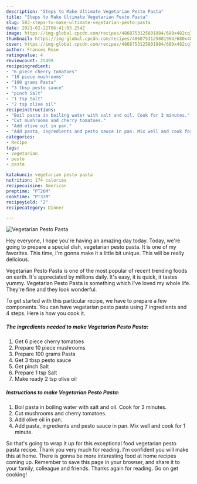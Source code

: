 ```yaml
---
description: "Steps to Make Ultimate Vegetarian Pesto Pasta"
title: "Steps to Make Ultimate Vegetarian Pesto Pasta"
slug: 583-steps-to-make-ultimate-vegetarian-pesto-pasta
date: 2021-02-22T06:41:03.254Z
image: https://img-global.cpcdn.com/recipes/4868753125801984/680x482cq70/vegetarian-pesto-pasta-recipe-main-photo.jpg
thumbnail: https://img-global.cpcdn.com/recipes/4868753125801984/680x482cq70/vegetarian-pesto-pasta-recipe-main-photo.jpg
cover: https://img-global.cpcdn.com/recipes/4868753125801984/680x482cq70/vegetarian-pesto-pasta-recipe-main-photo.jpg
author: Frances Rose
ratingvalue: 4
reviewcount: 25499
recipeingredient:
- "6 piece cherry tomatoes"
- "10 piece mushrooms"
- "100 grams Pasta"
- "3 tbsp pesto sauce"
- "pinch Salt"
- "1 tsp Salt"
- "2 tsp olive oil"
recipeinstructions:
- "Boil pasta in boiling water with salt and oil. Cook for 3 minutes."
- "Cut mushrooms and cherry tomatoes."
- "Add olive oil in pan."
- "Add pasta, ingredients and pesto sauce in pan. Mix well and cook for 1 minute."
categories:
- Recipe
tags:
- vegetarian
- pesto
- pasta

katakunci: vegetarian pesto pasta 
nutrition: 174 calories
recipecuisine: American
preptime: "PT26M"
cooktime: "PT37M"
recipeyield: "2"
recipecategory: Dinner

---
```



![Vegetarian Pesto Pasta](https://img-global.cpcdn.com/recipes/4868753125801984/680x482cq70/vegetarian-pesto-pasta-recipe-main-photo.jpg)

Hey everyone, I hope you're having an amazing day today. Today, we're going to prepare a special dish, vegetarian pesto pasta. It is one of my favorites. This time, I'm gonna make it a little bit unique. This will be really delicious.



Vegetarian Pesto Pasta is one of the most popular of recent trending foods on earth. It's appreciated by millions daily. It's easy, it is quick, it tastes yummy. Vegetarian Pesto Pasta is something which I've loved my whole life. They're fine and they look wonderful.


To get started with this particular recipe, we have to prepare a few components. You can have vegetarian pesto pasta using 7 ingredients and 4 steps. Here is how you cook it.

<!--inarticleads1-->

##### The ingredients needed to make Vegetarian Pesto Pasta:

1. Get 6 piece cherry tomatoes
1. Prepare 10 piece mushrooms
1. Prepare 100 grams Pasta
1. Get 3 tbsp pesto sauce
1. Get pinch Salt
1. Prepare 1 tsp Salt
1. Make ready 2 tsp olive oil




<!--inarticleads2-->

##### Instructions to make Vegetarian Pesto Pasta:

1. Boil pasta in boiling water with salt and oil. Cook for 3 minutes.
1. Cut mushrooms and cherry tomatoes.
1. Add olive oil in pan.
1. Add pasta, ingredients and pesto sauce in pan. Mix well and cook for 1 minute.




So that's going to wrap it up for this exceptional food vegetarian pesto pasta recipe. Thank you very much for reading. I'm confident you will make this at home. There is gonna be more interesting food at home recipes coming up. Remember to save this page in your browser, and share it to your family, colleague and friends. Thanks again for reading. Go on get cooking!
